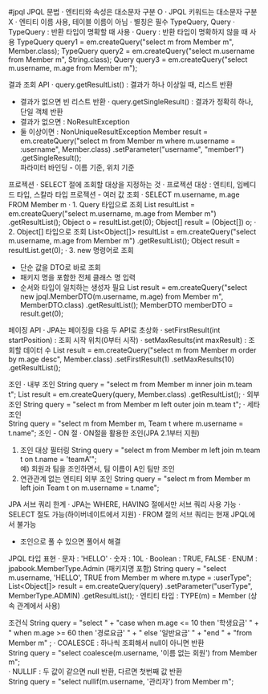 #jpql
JPQL 문법
 · 엔티티와 속성은 대소문자 구분 O
 · JPQL 키워드는 대소문자 구분 X
 · 엔티티 이름 사용, 테이블 이름이 아님
 · 별칭은 필수
TypeQuery, Query
 · TypeQuery : 반환 타입이 명확할 때 사용
 · Query : 반환 타입이 명확하지 않을 때 사용
    TypeQuery<Member> query1 = em.createQuery("select m from Member m", Member.class);
    TypeQuery<String> query2 = em.createQuery("select m.username from Member m", String.class);
    Query query3 = em.createQuery("select m.username, m.age from Member m");

결과 조회 API
 · query.getResultList() : 결과가 하나 이상일 때, 리스트 반환
  - 결과가 없으면 빈 리스트 반환
 · query.getSingleResult() : 결과가 정확히 하나, 단일 객체 반환
  - 결과가 없으면 : NoResultException
  - 둘 이상이면 : NonUniqueResultException
    Member result = em.createQuery("select m from Member m where m.username = :username", Member.class)
    .setParameter("username", "member1")
    .getSingleResult();  
파라미터 바인딩 - 이름 기준, 위치 기준 

프로젝션
 · SELECT 절에 조회할 대상을 지정하는 것
 · 프로젝션 대상 : 엔티티, 임베디드 타입, 스칼라 타입
프로젝션 - 여러 값 조회
 · SELECT m.username, m.age FROM Member m
 · 1. Query 타입으로 조회
    List resultList = em.createQuery("select m.username, m.age from Member m")
    .getResultList();
    Object o = resultList.get(0);
    Object[] result = (Object[]) o; 
 · 2. Object[] 타입으로 조회
    List<Object[]> resultList = em.createQuery("select m.username, m.age from Member m")
    .getResultList();
    Object result = resultList.get(0); 
 · 3. new 명령어로 조회
  - 단순 값을 DTO로 바로 조회
  - 패키지 명을 포함한 전체 클래스 명 입력
  - 순서와 타입이 일치하는 생성자 필요
    List<MemberDTO> result = em.createQuery("select new jpql.MemberDTO(m.username, m.age) from Member m", MemberDTO.class)
    .getResultList();
    MemberDTO memberDTO = result.get(0);

페이징 API
 · JPA는 페이징을 다음 두 API로 초상화
 · setFirstResult(int startPosition) : 조회 시작 위치(0부터 시작)
 · setMaxResults(int maxResult) : 조회할 데이터 수
    List<Member> result = em.createQuery("select m from Member m order by m.age desc", Member.class)
            .setFirstResult(1)
            .setMaxResults(10)
            .getResultList(); 
            
조인
 · 내부 조인
    String query = "select m from Member m inner join m.team t";
    List<Member> result = em.createQuery(query, Member.class)
            .getResultList(); 
 · 외부 조인
    String query = "select m from Member m left outer join m.team t"; 
 · 세타 조인         
    String query = "select m from Member m, Team t where m.username = t.name";
조인 - ON 절
 · ON절을 활용한 조인(JPA 2.1부터 지원) 
  1. 조인 대상 필터링
    String query = "select m from Member m left join m.team t on t.name = 'teamA'";  
  예) 회원과 팀을 조인하면서, 팀 이름이 A인 팀만 조인
  2. 연관관계 없는 엔티티 외부 조인
    String query = "select m from Member m left join Team t on m.username = t.name";
    
JPA 서브 쿼리 한계
 · JPA는 WHERE, HAVING 절에서만 서브 쿼리 사용 가능
 · SELECT 절도 가능(하이버네이트에서 지원)
 · FROM 절의 서브 쿼리는 현재 JPQL에서 불가능
  - 조인으로 풀 수 있으면 풀어서 해결

JPQL 타입 표현
 · 문자 : 'HELLO'
 · 숫자 : 10L
 · Boolean : TRUE, FALSE
 · ENUM : jpabook.MemberType.Admin (패키지명 포함)
    String query = "select m.username, 'HELLO', TRUE from Member m where m.type = :userType";
    List<Object[]> result = em.createQuery(query)
            .setParameter("userType", MemberType.ADMIN)
            .getResultList();
 · 엔티티 타입 : TYPE(m) = Member (상속 관계에서 사용) 
 
조건식
String query = "select " +
               "case when m.age <= 10 then '학생요금' " +
               "     when m.age >= 60 then '경로요금' " +
               "     else '일반요금' " +
               "end " +
               "from Member m" ;
 · COALESCE : 하나씩 조회해서 null이 아니면 반환              
    String query = "select coalesce(m.username, '이름 없는 회원') from Member m";    
 · NULLIF : 두 값이 같으면 null 반환, 다르면 첫번째 값 반환   
    String query = "select nullif(m.username, '관리자') from Member m";    
                
    

 